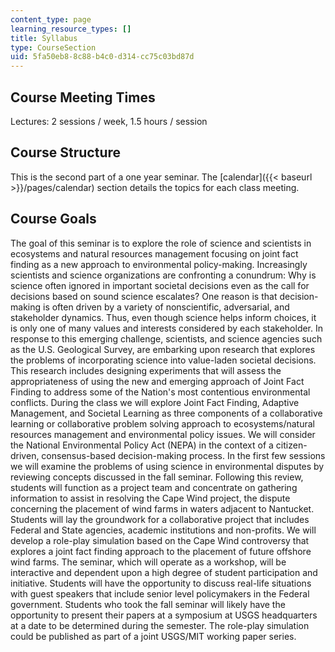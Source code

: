 ```yaml
---
content_type: page
learning_resource_types: []
title: Syllabus
type: CourseSection
uid: 5fa50eb8-8c88-b4c0-d314-cc75c03bd87d
---
```


Course Meeting Times
--------------------

Lectures: 2 sessions / week, 1.5 hours / session

Course Structure
----------------

This is the second part of a one year seminar. The [calendar]({{< baseurl >}}/pages/calendar) section details the topics for each class meeting.

Course Goals
------------

The goal of this seminar is to explore the role of science and scientists in ecosystems and natural resources management focusing on joint fact finding as a new approach to environmental policy-making. Increasingly scientists and science organizations are confronting a conundrum: Why is science often ignored in important societal decisions even as the call for decisions based on sound science escalates? One reason is that decision-making is often driven by a variety of nonscientific, adversarial, and stakeholder dynamics. Thus, even though science helps inform choices, it is only one of many values and interests considered by each stakeholder. In response to this emerging challenge, scientists, and science agencies such as the U.S. Geological Survey, are embarking upon research that explores the problems of incorporating science into value-laden societal decisions. This research includes designing experiments that will assess the appropriateness of using the new and emerging approach of Joint Fact Finding to address some of the Nation's most contentious environmental conflicts. During the class we will explore Joint Fact Finding, Adaptive Management, and Societal Learning as three components of a collaborative learning or collaborative problem solving approach to ecosystems/natural resources management and environmental policy issues. We will consider the National Environmental Policy Act (NEPA) in the context of a citizen-driven, consensus-based decision-making process. In the first few sessions we will examine the problems of using science in environmental disputes by reviewing concepts discussed in the fall seminar. Following this review, students will function as a project team and concentrate on gathering information to assist in resolving the Cape Wind project, the dispute concerning the placement of wind farms in waters adjacent to Nantucket. Students will lay the groundwork for a collaborative project that includes Federal and State agencies, academic institutions and non-profits. We will develop a role-play simulation based on the Cape Wind controversy that explores a joint fact finding approach to the placement of future offshore wind farms. The seminar, which will operate as a workshop, will be interactive and dependent upon a high degree of student participation and initiative. Students will have the opportunity to discuss real-life situations with guest speakers that include senior level policymakers in the Federal government. Students who took the fall seminar will likely have the opportunity to present their papers at a symposium at USGS headquarters at a date to be determined during the semester. The role-play simulation could be published as part of a joint USGS/MIT working paper series.